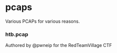 # pcaps
Various PCAPs for various reasons.


### htb.pcap
Authored by @pwneip for the RedTeamVillage CTF
